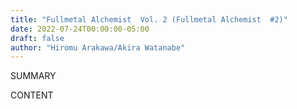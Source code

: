 ```yaml
---
title: "Fullmetal Alchemist  Vol. 2 (Fullmetal Alchemist  #2)"
date: 2022-07-24T00:00:00-05:00
draft: false
author: "Hiromu Arakawa/Akira Watanabe"
---
```


SUMMARY

<!--more-->

CONTENT